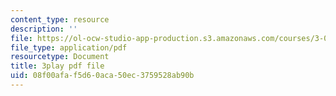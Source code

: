 ```yaml
---
content_type: resource
description: ''
file: https://ol-ocw-studio-app-production.s3.amazonaws.com/courses/3-091sc-introduction-to-solid-state-chemistry-fall-2010/08f00afaf5d60aca50ec3759528ab90b_up3zP2z81SE.pdf
file_type: application/pdf
resourcetype: Document
title: 3play pdf file
uid: 08f00afa-f5d6-0aca-50ec-3759528ab90b
---
```

